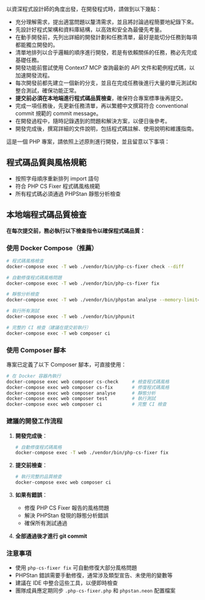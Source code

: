 以資深程式設計師的角度出發，在開發程式時，請做到以下幾點：

-   充分理解需求，提出適當問題以釐清需求，並且將討論過程簡要地紀錄下來。
-   先設計好程式架構和資料庫結構，以高效和安全為最優先考量。
-   在動手開發前，先列出詳細的開發計劃和任務清單，最好是能切分任務到每項都能獨立開發的。
-   清單地排列以合乎邏輯的順序進行開發，若是有依賴關係的任務，務必先完成基礎任務。
-   開發功能前嘗試使用 Context7 MCP 查詢最新的 API 文件和範例程式碼，以加速開發流程。
-   每次開發前都先建立一個新的分支，並且在完成任務後進行大量的單元測試和整合測試，確保功能正常。
-   **提交前必須在本地端進行程式碼品質檢查**，確保符合專案標準後再提交。
-   完成一項任務後，先更新任務清單，再以繁體中文撰寫符合 conventional commit 規範的 commit message。
-   在開發過程中，隨時記錄遇到的問題和解決方案，以便日後參考。
-   開發完成後，撰寫詳細的文件說明，包括程式碼註解、使用說明和維護指南。

這是一個 PHP 專案，請依照上述原則進行開發，並且留意以下事項：

## 程式碼品質與風格規範

-   按照字母順序重新排列 import 語句
-   符合 PHP CS Fixer 程式碼風格規範
-   所有程式碼必須通過 PHPStan 靜態分析檢查

## 本地端程式碼品質檢查

**在每次提交前，務必執行以下檢查指令以確保程式碼品質：**

### 使用 Docker Compose（推薦）

```bash
# 程式碼風格檢查
docker-compose exec -T web ./vendor/bin/php-cs-fixer check --diff

# 自動修復程式碼風格問題
docker-compose exec -T web ./vendor/bin/php-cs-fixer fix

# 靜態分析檢查
docker-compose exec -T web ./vendor/bin/phpstan analyse --memory-limit=1G

# 執行所有測試
docker-compose exec -T web ./vendor/bin/phpunit

# 完整的 CI 檢查（建議在提交前執行）
docker-compose exec -T web composer ci
```

### 使用 Composer 腳本

專案已定義了以下 Composer 腳本，可直接使用：

```bash
# 在 Docker 容器內執行
docker-compose exec web composer cs-check     # 檢查程式碼風格
docker-compose exec web composer cs-fix       # 修復程式碼風格
docker-compose exec web composer analyse      # 靜態分析
docker-compose exec web composer test         # 執行測試
docker-compose exec web composer ci           # 完整 CI 檢查
```

### 建議的開發工作流程

1. **開發完成後**：
   ```bash
   # 自動修復程式碼風格
   docker-compose exec -T web ./vendor/bin/php-cs-fixer fix
   ```

2. **提交前檢查**：
   ```bash
   # 執行完整的品質檢查
   docker-compose exec web composer ci
   ```

3. **如果有錯誤**：
   - 修復 PHP CS Fixer 報告的風格問題
   - 解決 PHPStan 發現的靜態分析錯誤
   - 確保所有測試通過

4. **全部通過後才進行 git commit**

### 注意事項

-   使用 `php-cs-fixer fix` 可自動修復大部分風格問題
-   PHPStan 錯誤需要手動修復，通常涉及類型宣告、未使用的變數等
-   建議在 IDE 中整合這些工具，以便即時檢查
-   團隊成員應定期同步 `.php-cs-fixer.php` 和 `phpstan.neon` 配置檔案
